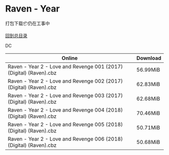 # Raven - Year

打包下载📦仍在工事中

[回到总目录](/Catalogs.md)

DC





Online | Download
--- | ---
Raven - Year 2 - Love and Revenge 001 (2017) (Digital) (Raven).cbz | 56.99MiB
Raven - Year 2 - Love and Revenge 002 (2017) (Digital) (Raven).cbz | 62.83MiB
Raven - Year 2 - Love and Revenge 003 (2017) (Digital) (Raven).cbz | 62.68MiB
Raven - Year 2 - Love and Revenge 004 (2018) (Digital) (Raven).cbz | 70.46MiB
Raven - Year 2 - Love and Revenge 005 (2018) (Digital) (Raven).cbz | 50.71MiB
Raven - Year 2 - Love and Revenge 006 (2018) (Digital) (Raven).cbz | 50.68MiB